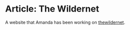 # Article: The Wildernet

A website that Amanda has been working on [thewildernet].

[thewildernet]: https://thewildernet.com/home
